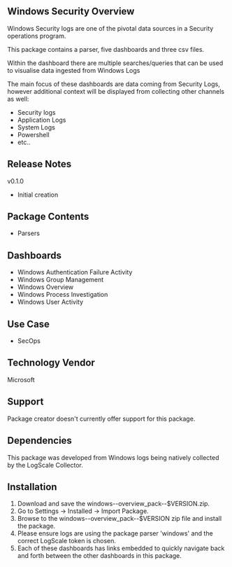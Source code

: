 ## Windows Security Overview

Windows Security logs are one of the pivotal data sources in a Security operations program.

This package contains a parser, five dashboards and three csv files.

Within the dashboard there are multiple searches/queries that can be used to visualise data ingested from Windows Logs

The main focus of these dashboards are data coming from Security Logs, however additional context will be displayed from collecting other channels as well:
- Security logs
- Application Logs
- System Logs
- Powershell
- etc..

## Release Notes

v0.1.0 
- Initial creation


## Package Contents

- Parsers

## Dashboards

- Windows Authentication Failure Activity
- Windows Group Management
- Windows Overview
- Windows Process Investigation
- Windows User Activity

## Use Case

- SecOps

## Technology Vendor

Microsoft

## Support

Package creator doesn't currently offer support for this package.

## Dependencies

This package was developed from Windows logs being natively collected by the LogScale Collector.

## Installation

1. Download and save the windows--overview_pack--$VERSION.zip.
2. Go to Settings → Installed → Import Package.
3. Browse to the windows--overview_pack--$VERSION zip file and install the package.
4. Please ensure logs are using the package parser 'windows' and the correct LogScale token is chosen.
5. Each of these dashboards has links embedded to quickly navigate back and forth between the other dashboards in this package. 